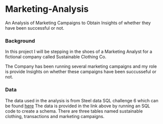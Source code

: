 # Marketing-Analysis
An Analysis of Marketing Campaigns to Obtain Insights of whether they have been successful or not.

### Background

In this project I will be stepping in the shoes of a Marketing Analyst for a fictional company called Sustainable Clothing Co.

The Company has been running several marketing campaigns and my role is provide Insights on whether these campaigns have been succusseful or not.

### Data
The data used in the analysis is from Steel data SQL challenge 6 which can be found [here](https://www.steeldata.org.uk/sql6.html) The data is provided in the link above by running an SQL code to create a schema.
There are three tables named sustainable clothing, transactions and marketing campaigns.



